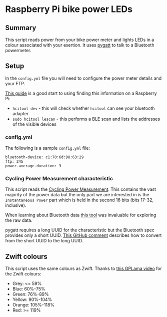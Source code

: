 # Raspberry Pi bike power LEDs

## Summary

This script reads power from your bike power meter and lights LEDs in a colour associated with your exertion.
It uses [pygatt](https://pypi.org/project/pygatt/) to talk to a Bluetooth powermeter.

## Setup

In the `config.yml` file you will need to configure the power meter details and your FTP.

[This guide](https://www.jaredwolff.com/get-started-with-bluetooth-low-energy/#!) is a good start to using finding this information on a Raspberry Pi:

- `hcitool dev` - this will check whether `hcitool` can see your bluetooth adapter
- `sudo hcitool lescan` - this performs a BLE scan and lists the addresses of the visible devices

### config.yml

The following is a sample `config.yml` file:

    bluetooth-device: c1:70:6d:98:63:29
    ftp: 245
    power-average-duration: 3


### Cycling Power Measurement characteristic

This script reads the [Cycling Power Measurement](https://www.bluetooth.com/xml-viewer/?src=https://www.bluetooth.com/wp-content/uploads/Sitecore-Media-Library/Gatt/Xml/Characteristics/org.bluetooth.characteristic.cycling_power_measurement.xml).
This contains the vast majority of the power data but the only part we are interested in is the `Instantaneous Power` part which is held in the second 16 bits (bits 17-32, inclusive).

When learning about Bluetooth data [this tool](https://cryptii.com/pipes/integer-encoder) was invaluable for exploring the raw data.

pygatt requires a long UUID for the characteristic but the Bluetooth spec provides only a short UUID.
[This GitHub comment](https://github.com/peplin/pygatt/issues/140#issuecomment-330105261) describes how to convert from the short UUID to the long UUID.
   
## Zwift colours

This script uses the same colours as Zwift.
Thanks to [this GPLama video](https://www.youtube.com/watch?v=bOZtysy-L2w) for the Zwift colours:

- Grey: <= 59%
- Blue: 60%-75%
- Green: 76%-89%
- Yellow: 90%-104%
- Orange: 105%-118%
- Red: >= 119%
